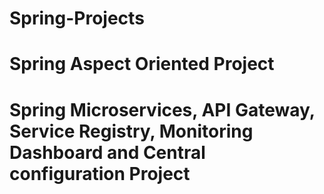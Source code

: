 # Spring-Projects

# Spring Aspect Oriented Project
# Spring Microservices, API Gateway, Service Registry, Monitoring Dashboard and Central configuration Project
